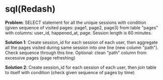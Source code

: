 # sql(Redash)

**Problem**: SELECT statement for all the unique sessions with condition (given sequence of visited pages: page1, page2, page3) from table "pages" with columns: user_id, happened_at, page. Session length is 60 minutes.

**Solution 1**: Create session_id for each session of each user, then aggregate all the pages visited during same session into one line (new column "path"). Check sequence through this line. Optional: clean "path" column from excessive pages (page refreshing)

**Solution 2**:  Create session_id  for each session of each user, then join table to itself with condition (check given sequence of pages by time) 
